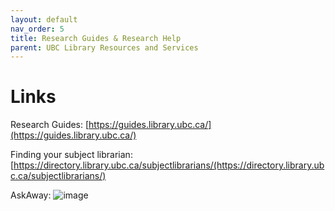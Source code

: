 ```yaml
---
layout: default
nav_order: 5
title: Research Guides & Research Help
parent: UBC Library Resources and Services
---
```


# Links

Research Guides: [https://guides.library.ubc.ca/](https://guides.library.ubc.ca/) 

Finding your subject librarian: [https://directory.library.ubc.ca/subjectlibrarians/(https://directory.library.ubc.ca/subjectlibrarians/)

AskAway: ![image](AskAway.JPG)
